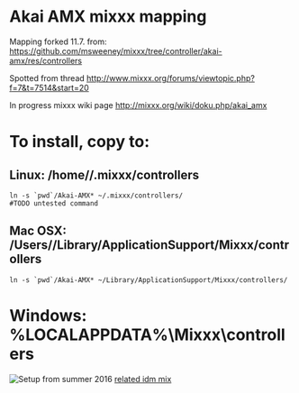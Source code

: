 # Akai AMX mixxx mapping


Mapping forked 11.7. from:
https://github.com/msweeney/mixxx/tree/controller/akai-amx/res/controllers

Spotted from thread http://www.mixxx.org/forums/viewtopic.php?f=7&t=7514&start=20

In progress mixxx wiki page http://mixxx.org/wiki/doku.php/akai_amx

# To install, copy to:

## Linux: /home/<username>/.mixxx/controllers

    ln -s `pwd`/Akai-AMX* ~/.mixxx/controllers/
    #TODO untested command

## Mac OSX: /Users/<username>/Library/ApplicationSupport/Mixxx/controllers

    ln -s `pwd`/Akai-AMX* ~/Library/ApplicationSupport/Mixxx/controllers/

# Windows: %LOCALAPPDATA%\Mixxx\controllers


![Setup from summer 2016](https://thumbnailer.mixcloud.com/unsafe/300x300/extaudio/2/e/e/8/4437-19a9-4067-9fee-a42d77405bf5) [related idm mix](https://www.mixcloud.com/tracerotation/july-training-session-1-deep-chill-idm-trap/)
